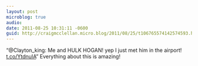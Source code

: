 ```yaml
---
layout: post
microblog: true
audio: 
date: 2011-08-25 10:31:11 -0600
guid: http://craigmcclellan.micro.blog/2011/08/25/t106765574142574593.html
---
```

“@Clayton_king: Me and HULK HOGAN!   yep I just met him in the airport! [t.co/YtdnuIA](http://t.co/YtdnuIA)” Everything about this is amazing!
